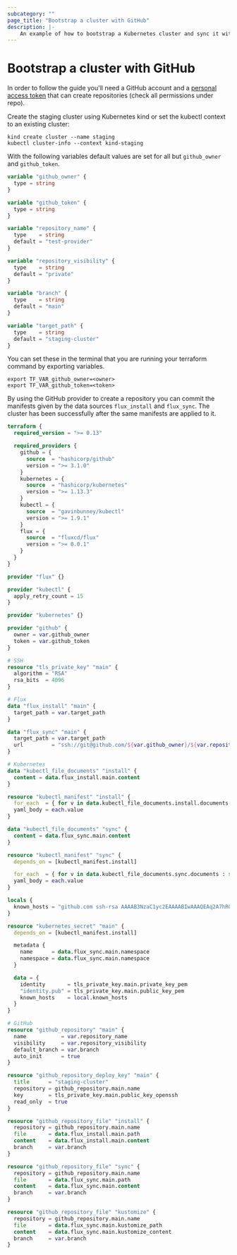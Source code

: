 ```yaml
---
subcategory: ""
page_title: "Bootstrap a cluster with GitHub"
description: |-
    An example of how to bootstrap a Kubernetes cluster and sync it with a GitHub repository.
---
```


# Bootstrap a cluster with GitHub

In order to follow the guide you'll need a GitHub account and a [personal access token](https://docs.github.com/en/free-pro-team@latest/github/authenticating-to-github/creating-a-personal-access-token)
that can create repositories (check all permissions under repo).

Create the staging cluster using Kubernetes kind or set the kubectl context to an existing cluster:
```
kind create cluster --name staging
kubectl cluster-info --context kind-staging
```

With the following variables default values are set for all but `github_owner` and `github_token`.
```terraform
variable "github_owner" {
  type = string
}

variable "github_token" {
  type = string
}

variable "repository_name" {
  type    = string
  default = "test-provider"
}

variable "repository_visibility" {
  type    = string
  default = "private"
}

variable "branch" {
  type    = string
  default = "main"
}

variable "target_path" {
  type    = string
  default = "staging-cluster"
}
```

You can set these in the terminal that you are running your terraform command by exporting variables.
```shell
export TF_VAR_github_owner=<owner>
export TF_VAR_github_token=<token>
```

By using the GitHub provider to create a repository you can commit the manifests given by the
data sources `flux_install` and `flux_sync`. The cluster has been successfully after the same
manifests are applied to it.
```terraform
terraform {
  required_version = ">= 0.13"

  required_providers {
    github = {
      source  = "hashicorp/github"
      version = ">= 3.1.0"
    }
    kubernetes = {
      source  = "hashicorp/kubernetes"
      version = ">= 1.13.3"
    }
    kubectl = {
      source  = "gavinbunney/kubectl"
      version = ">= 1.9.1"
    }
    flux = {
      source  = "fluxcd/flux"
      version = ">= 0.0.1"
    }
  }
}

provider "flux" {}

provider "kubectl" {
  apply_retry_count = 15
}

provider "kubernetes" {}

provider "github" {
  owner = var.github_owner
  token = var.github_token
}

# SSH
resource "tls_private_key" "main" {
  algorithm = "RSA"
  rsa_bits  = 4096
}

# Flux
data "flux_install" "main" {
  target_path = var.target_path
}

data "flux_sync" "main" {
  target_path = var.target_path
  url         = "ssh://git@github.com/${var.github_owner}/${var.repository_name}.git"
}

# Kubernetes
data "kubectl_file_documents" "install" {
  content = data.flux_install.main.content
}

resource "kubectl_manifest" "install" {
  for_each  = { for v in data.kubectl_file_documents.install.documents : sha1(v) => v }
  yaml_body = each.value
}

data "kubectl_file_documents" "sync" {
  content = data.flux_sync.main.content
}

resource "kubectl_manifest" "sync" {
  depends_on = [kubectl_manifest.install]

  for_each  = { for v in data.kubectl_file_documents.sync.documents : sha1(v) => v }
  yaml_body = each.value
}

locals {
  known_hosts = "github.com ssh-rsa AAAAB3NzaC1yc2EAAAABIwAAAQEAq2A7hRGmdnm9tUDbO9IDSwBK6TbQa+PXYPCPy6rbTrTtw7PHkccKrpp0yVhp5HdEIcKr6pLlVDBfOLX9QUsyCOV0wzfjIJNlGEYsdlLJizHhbn2mUjvSAHQqZETYP81eFzLQNnPHt4EVVUh7VfDESU84KezmD5QlWpXLmvU31/yMf+Se8xhHTvKSCZIFImWwoG6mbUoWf9nzpIoaSjB+weqqUUmpaaasXVal72J+UX2B+2RPW3RcT0eOzQgqlJL3RKrTJvdsjE3JEAvGq3lGHSZXy28G3skua2SmVi/w4yCE6gbODqnTWlg7+wC604ydGXA8VJiS5ap43JXiUFFAaQ=="
}

resource "kubernetes_secret" "main" {
  depends_on = [kubectl_manifest.install]

  metadata {
    name      = data.flux_sync.main.namespace
    namespace = data.flux_sync.main.namespace
  }

  data = {
    identity       = tls_private_key.main.private_key_pem
    "identity.pub" = tls_private_key.main.public_key_pem
    known_hosts    = local.known_hosts
  }
}

# GitHub
resource "github_repository" "main" {
  name           = var.repository_name
  visibility     = var.repository_visibility
  default_branch = var.branch
  auto_init      = true
}

resource "github_repository_deploy_key" "main" {
  title      = "staging-cluster"
  repository = github_repository.main.name
  key        = tls_private_key.main.public_key_openssh
  read_only  = true
}

resource "github_repository_file" "install" {
  repository = github_repository.main.name
  file       = data.flux_install.main.path
  content    = data.flux_install.main.content
  branch     = var.branch
}

resource "github_repository_file" "sync" {
  repository = github_repository.main.name
  file       = data.flux_sync.main.path
  content    = data.flux_sync.main.content
  branch     = var.branch
}

resource "github_repository_file" "kustomize" {
  repository = github_repository.main.name
  file       = data.flux_sync.main.kustomize_path
  content    = data.flux_sync.main.kustomize_content
  branch     = var.branch
}
```
